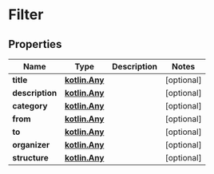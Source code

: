 # Filter

## Properties
Name | Type | Description | Notes
------------ | ------------- | ------------- | -------------
**title** | [**kotlin.Any**](.md) |  |  [optional]
**description** | [**kotlin.Any**](.md) |  |  [optional]
**category** | [**kotlin.Any**](.md) |  |  [optional]
**from** | [**kotlin.Any**](.md) |  |  [optional]
**to** | [**kotlin.Any**](.md) |  |  [optional]
**organizer** | [**kotlin.Any**](.md) |  |  [optional]
**structure** | [**kotlin.Any**](.md) |  |  [optional]
